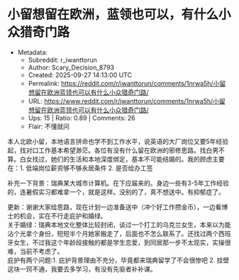 # 小留想留在欧洲，蓝领也可以，有什么小众猎奇门路

- Metadata:
  - Subreddit: r_iwanttorun
  - Author: Scary_Decision_8793
  - Created: 2025-09-27 14:13:00 UTC
  - Permalink: https://reddit.com/r/iwanttorun/comments/1nrwa5h/小留想留在欧洲蓝领也可以有什么小众猎奇门路/
  - URL: https://www.reddit.com/r/iwanttorun/comments/1nrwa5h/小留想留在欧洲蓝领也可以有什么小众猎奇门路/
  - Ups: 15 | Ratio: 0.89 | Comments: 26
  - Flair: 不懂就问


本人北欧小留，本地语言拼命也学不到工作水平，说英语的大厂岗位又要5年经验起，找对口工作基本希望渺茫。各位有没有什么留在欧洲的邪修思路。找白男不算。白女找过，她们的生活和本地深度绑定，基本不可能结婚的。我的顾虑主要在：1.
低端岗位薪资够不够永居条件 2. 是否给办工签

补充一下背景：瑞典某大城市计算机。在下应届来的。身边一些有3-5年工作经验的，连暑假实习都难拿一个，就是这样。没别的了，真不想送中。有抑郁症了。

更新：谢谢大家给思路，现在计划一边准备送中（冲个好工作攒金币），一边看博士的机会，实在不行走庇护和婚绿。  
关于婚绿：瑞典本地文化整体比较封闭，谈过一个打工的乌克兰女生，本来以为能沾个光拿个身份，短短半个月她家搬走了，后面也不怎么联系了。还找过两个西班牙女生，不过我这个年龄段接触的都是学生恋爱，到同居那一步不太现实，实操很难，当前不考虑了。  
庇护有两个问题:1. 庇护背景理由不充分，毕竟都来瑞典留学了不会很惨吧 2.
挂壁这块一窍不通，我要去多学习，有没有先驱者补补课。


